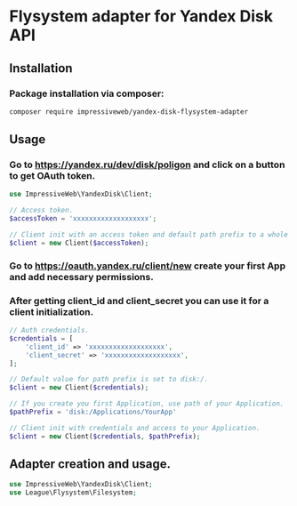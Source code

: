 # Flysystem adapter for Yandex Disk API

## Installation

### Package installation via composer:

```bash
composer require impressiveweb/yandex-disk-flysystem-adapter
```

## Usage

### Go to https://yandex.ru/dev/disk/poligon and click on a button to get OAuth token.

```php
use ImpressiveWeb\YandexDisk\Client;

// Access token.
$accessToken = 'xxxxxxxxxxxxxxxxxxx';

// Client init with an access token and default path prefix to a whole disk:/.
$client = new Client($accessToken);
```

### Go to https://oauth.yandex.ru/client/new create your first App and add necessary permissions.

### After getting client_id and client_secret you can use it for a client initialization.

```php
// Auth credentials.
$credentials = [
    'client_id' => 'xxxxxxxxxxxxxxxxxxx',
    'client_secret' => 'xxxxxxxxxxxxxxxxxxx',
];

// Default value for path prefix is set to disk:/.
$client = new Client($credentials);

// If you create you first Application, use path of your Application.
$pathPrefix = 'disk:/Applications/YourApp'

// Client init with credentials and access to your Application.
$client = new Client($credentials, $pathPrefix);
```

## Adapter creation and usage.

```php
use ImpressiveWeb\YandexDisk\Client;
use League\Flysystem\Filesystem;





```